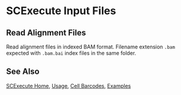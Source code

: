 # SCExecute Input Files

## Read Alignment Files

Read alignment files in indexed BAM format. Filename extension `.bam`
expected with `.bam.bai` index files in the same folder. 

## See Also

[SCExecute Home](..), [Usage](Usage.md), [Cell Barcodes](Barcodes.md), [Examples](Examples.md)

